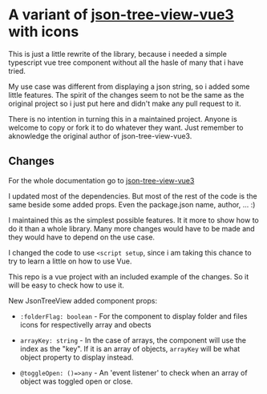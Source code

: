 # A variant of [json-tree-view-vue3](https://github.com/seijikohara/json-tree-view-vue3) with icons

This is just a little rewrite of the library, because i needed a simple typescript vue tree component without all the hasle of many that i have tried.

My use case was different from displaying a json string, so i added some little features. The spirit of the changes seem to not be the same as the original project so i just put here and didn't make any pull request to it.

There is no intention in turning this in a maintained project. Anyone is welcome to copy or fork it to do whatever they want. Just remember to aknowledge the original author of json-tree-view-vue3.

## Changes

For the whole documentation go to [json-tree-view-vue3](https://github.com/seijikohara/json-tree-view-vue3)

I updated most of the dependencies. But most of the rest of the code is the same beside some added props. Even the package.json name, author, ... :)

I maintained this as the simplest possible features. It it more to show how to do it than a whole library. Many more changes would have to be made and they would have to depend on the use case. 

I changed the code to use `<script setup`, since i am taking this chance to try to learn a little on how to use Vue.

This repo is a vue project with an included example of the changes. So it will be easy to check how to use it.

New JsonTreeView added component props:

- `:folderFlag: boolean` - For the component to display folder and files icons for respectivelly array and obects

- `arrayKey: string` - In the case of arrays, the component will use the index as the "key". If it is an array of objects, `arrayKey` will be what object property to display instead.

- `@toggleOpen: ()=>any` - An 'event listener' to check when an array of object was toggled open or close.


